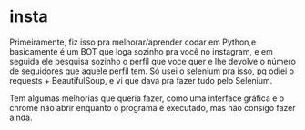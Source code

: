 # insta

Primeiramente, fiz isso pra melhorar/aprender codar em Python,e basicamente é um BOT que loga sozinho pra você no instagram,
  e em seguida ele pesquisa sozinho o perfil que voce quer e lhe devolve o número de seguidores que aquele perfil tem.
Só usei o selenium pra isso, pq odiei o requests + BeautifulSoup, e vi que dava pra fazer tudo pelo Selenium.

Tem algumas melhorias que queria fazer, como uma interface gráfica e o chrome não abrir enquanto o programa é executado, mas não consigo fazer ainda.
